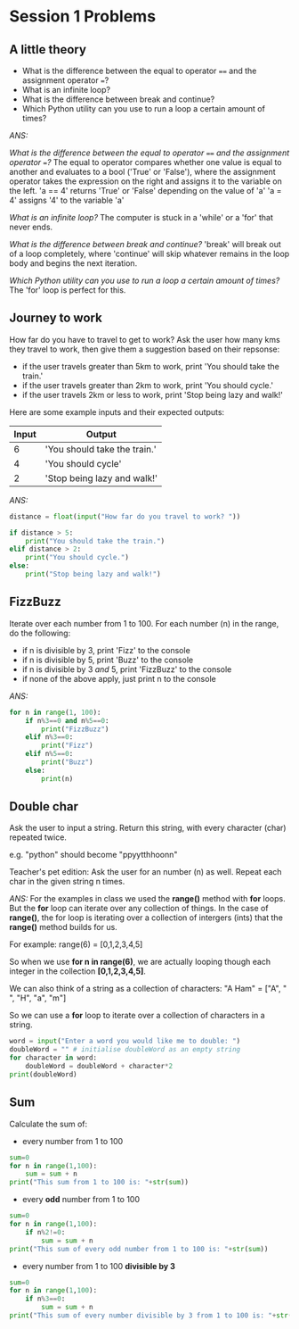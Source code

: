 # Session 1 Problems


## A little theory

- What is the difference between the equal to operator `==` and the assignment operator `=`?
- What is an infinite loop?
- What is the difference between break and continue?
- Which Python utility can you use to run a loop a certain amount of times?

*ANS:*

*What is the difference between the equal to operator `==` and the assignment operator `=`?* The equal to operator compares whether one value is equal to another and evaluates to a bool ('True' or 'False'), where the assignment operator takes the expression on the right and assigns it to the variable on the left.
'a == 4' returns 'True' or 'False' depending on the value of 'a'
'a = 4' assigns '4' to the variable 'a'

*What is an infinite loop?* The computer is stuck in a 'while' or a 'for' that never ends.

*What is the difference between break and continue?* 'break' will break out of a loop completely, where 'continue' will skip whatever remains in the loop body and begins the next iteration.

*Which Python utility can you use to run a loop a certain amount of times?* The 'for' loop is perfect for this.

## Journey to work

How far do you have to travel to get to work? Ask the user how many kms they travel to work, then give them a suggestion based on their repsonse:
- if the user travels greater than 5km to work, print 'You should take the train.'
- if the user travels greater than 2km to work, print 'You should cycle.'
- if the user travels 2km or less to work, print 'Stop being lazy and walk!'

Here are some example inputs and their expected outputs:

|Input|Output|
|-----|------|
|6|'You should take the train.'|
|4|'You should cycle'|
|2|'Stop being lazy and walk!'|

*ANS:*
```py
distance = float(input("How far do you travel to work? "))

if distance > 5:
	print("You should take the train.")
elif distance > 2:
	print("You should cycle.")
else:
	print("Stop being lazy and walk!")
```

## FizzBuzz

Iterate over each number from 1 to 100. For each number (n) in the range, do the following:
- if n is divisible by 3, print 'Fizz' to the console
- if n is divisible by 5, print 'Buzz' to the console
- if n is divisible by 3 *and* 5, print 'FizzBuzz' to the console
- if none of the above apply, just print n to the console

*ANS:*
```py
for n in range(1, 100):
	if n%3==0 and n%5==0:
		print("FizzBuzz")
	elif n%3==0:
		print("Fizz")
	elif n%5==0:
		print("Buzz")
	else:
		print(n)
```

## Double char

Ask the user to input a string. Return this string, with every character (char) repeated twice.

e.g. "python" should become "ppyytthhoonn"

Teacher's pet edition: Ask the user for an number (n) as well. Repeat each char in the given string n times.

*ANS:*
For the examples in class we used the **range()** method with **for** loops. But the **for** loop can iterate over any collection of things. In the case of **range()**, the for loop is iterating over a collection of intergers (ints) that the **range()** method builds for us.

For example:
range(6) = [0,1,2,3,4,5]

So when we use **for n in range(6)**, we are actually looping though each integer in the collection **[0,1,2,3,4,5]**.

We can also think of a string as a collection of characters:
"A Ham" = ["A", " ", "H", "a", "m"]

So we can use a **for** loop to iterate over a collection of characters in a string.

```py
word = input("Enter a word you would like me to double: ")
doubleWord = "" # initialise doubleWord as an empty string
for character in word:
	doubleWord = doubleWord + character*2
print(doubleWord)
```

## Sum

Calculate the sum of:

- every number from 1 to 100
```py
sum=0
for n in range(1,100):
	sum = sum + n
print("This sum from 1 to 100 is: "+str(sum))
```
- every **odd** number from 1 to 100
```py
sum=0
for n in range(1,100):
	if n%2!=0:
		sum = sum + n
print("This sum of every odd number from 1 to 100 is: "+str(sum))
```
- every number from 1 to 100 **divisible by 3**
```py
sum=0
for n in range(1,100):
	if n%3==0:
		sum = sum + n
print("This sum of every number divisible by 3 from 1 to 100 is: "+str(sum))
```
